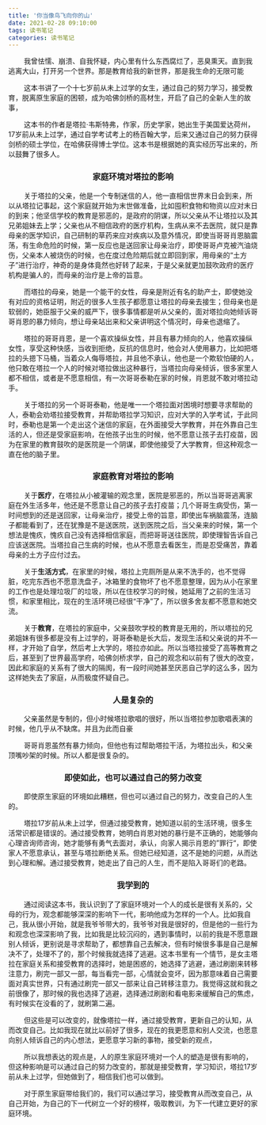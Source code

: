 ```yaml
---
title: '你当像鸟飞向你的山'
date: 2021-02-28 09:10:00
tags: 读书笔记
categories: 读书笔记
---
```


&nbsp;&nbsp;&nbsp;&nbsp;&nbsp;&nbsp;&nbsp;&nbsp;我曾怯懦、崩溃、自我怀疑，内心里有什么东西腐烂了，恶臭熏天。直到我逃离大山，打开另一个世界。那是教育给我的新世界，那是我生命的无限可能

&nbsp;&nbsp;&nbsp;&nbsp;&nbsp;&nbsp;&nbsp;&nbsp;这本书讲了一个十七岁前从未上过学的女生，通过自己的努力学习，接受教育，脱离原生家庭的困顿，成为哈佛剑桥的高材生，开启了自己的全新人生的故事，

&nbsp;&nbsp;&nbsp;&nbsp;&nbsp;&nbsp;&nbsp;&nbsp;这本书的作者是塔拉·韦斯特弗，作家，历史学家，她出生于美国爱达荷州，17岁前从未上过学，通过自学考试考上的杨百翰大学，后来又通过自己的努力获得剑桥的硕士学位，在哈佛获得博士学位。这本书是根据她的真实经历写出来的，所以鼓舞了很多人。

<center><h3>家庭环境对塔拉的影响</h3></center>

&nbsp;&nbsp;&nbsp;&nbsp;&nbsp;&nbsp;&nbsp;&nbsp;关于塔拉的父亲，他是一个专制迷信的人，他一直相信世界末日会到来，所以从塔拉记事起，这个家庭就开始为末世做准备，比如囤积食物和物资以应对末日的到来；他坚信学校的教育是邪恶的，是政府的阴谋，所以父亲从不让塔拉以及其兄弟姐妹去上学；父亲也从不相信政府的医疗机构，生病从来不去医院，就只是靠母亲的医学知识，自己研制的草药来应对疾病以及意外情况，即使当哥哥肖恩脑震荡，有生命危险的时候，第一反应也是送回家让母亲治疗，即使哥哥卢克被汽油烧伤，父亲本人被烧伤的时候，也在度过危险期后就立即回到家，用母亲的“土方子”进行治疗，神奇的是身体竟然也好转了起来，于是父亲就更加鼓吹政府的医疗机构是骗人的，而母亲的治疗是上帝的旨意。

&nbsp;&nbsp;&nbsp;&nbsp;&nbsp;&nbsp;&nbsp;&nbsp;而塔拉的母亲，她是一个能干的女性，母亲是附近有名的助产士，即使她没有对应的资格证明，附近的很多人生孩子都愿意让塔拉的母亲去接生；但母亲也是软弱的，她臣服于父亲的威严下，很多事情都是听从父亲的，面对塔拉向她倾诉哥哥肖恩的暴力倾向，想让母亲站出来和父亲讲明这个情况时，母亲也退缩了。

&nbsp;&nbsp;&nbsp;&nbsp;&nbsp;&nbsp;&nbsp;&nbsp;塔拉的哥哥肖恩，是一个喜欢操纵女性，并且有暴力倾向的人，他喜欢操纵女性，享受这种快感，当收到拒绝，反抗的信息时，他会对人使用暴力，比如把塔拉的头摁下马桶，当着众人侮辱塔拉，并且他不承认，他也是一个欺软怕硬的人，他只敢在塔拉一个人的时候对塔拉做出这种暴行，当塔拉向母亲倾诉，很多家里人都不相信，或者是不愿意相信，有一次哥哥泰勒在家的时候，肖恩就不敢对塔拉动手。

&nbsp;&nbsp;&nbsp;&nbsp;&nbsp;&nbsp;&nbsp;&nbsp;关于塔拉的另一个哥哥泰勒，他是唯一一个塔拉面对困境时想要寻求帮助的人，泰勒会劝塔拉接受教育，并帮助塔拉学习知识，应对大学的入学考试，于此同时，泰勒也是第一个走出这个迷信的家庭，在外面接受大学教育，并在外靠自己生活的人，但还是受家庭影响，在他孩子出生的时候，他不愿意让孩子去打疫苗，因为在家里的教育鼓吹的是医院是一个阴谋，即使他接受了大学教育，但这种观念一直在他的脑子里。

<center><h3>家庭教育对塔拉的影响</h3></center>

&nbsp;&nbsp;&nbsp;&nbsp;&nbsp;&nbsp;&nbsp;&nbsp;关于**医疗**，在塔拉从小被灌输的观念里，医院是邪恶的，所以当哥哥逃离家庭在外生活多年，他还是不愿意让自己的孩子去打疫苗；几个哥哥生病受伤，第一时间想到的还是送回家，让母亲治疗，接受上帝的旨意，即使出车祸脑震荡，连脑子都能看到了，还在犹豫是不是送医院，送到医院之后，当父亲来的时候，第一个想法是愧疚，愧疚自己没有选择相信家庭，而把哥哥送往医院，即使理智告诉自己应该送医院。当塔拉自己生病的时候，也从不愿意去看医生，而是忍受痛苦，靠着母亲的土方子应付过去。

&nbsp;&nbsp;&nbsp;&nbsp;&nbsp;&nbsp;&nbsp;&nbsp;关于**生活方式**，在家里的时候，塔拉上完厕所是从来不洗手的，也不觉得脏，吃完东西也不愿意洗盘子，冰箱里的食物坏了也不愿意整理，因为从小在家里的工作也是处理垃圾厂的垃圾，所以在住校学习的时候，她延用了之前的生活习惯，和家里相比，现在的生活环境已经很“干净”了，所以很多舍友都不愿意和她交流。

&nbsp;&nbsp;&nbsp;&nbsp;&nbsp;&nbsp;&nbsp;&nbsp;关于**教育**，在塔拉的家庭中，父亲鼓吹学校的教育是无用的，所以塔拉的兄弟姐妹有很多都是没有上过学的，哥哥泰勒是长大后，发现生活和父亲说的并不一样，才开始了自学，然后考上大学的，塔拉亦如此。所以当塔拉接受了高等教育之后，甚至到了世界最高学府，哈佛剑桥求学，自己的观念和以前有了很大的改变，因此和家庭的关系有了很大的隔阂，有一段时间她甚至厌恶自己学的这么多，因为这样她失去了家庭，从而极度怀疑自己。

<center><h3>人是复杂的</h3></center>

&nbsp;&nbsp;&nbsp;&nbsp;&nbsp;&nbsp;&nbsp;&nbsp;父亲虽然是专制的，但小时候塔拉歌唱的很好，所以当塔拉参加歌唱表演的时候，他几乎从不缺席。并且为此而自豪

&nbsp;&nbsp;&nbsp;&nbsp;&nbsp;&nbsp;&nbsp;&nbsp;哥哥肖恩虽然有暴力倾向，但他也有过帮助塔拉干活，为塔拉出头，和父亲顶嘴吵架的时候。所以人都是很复杂的。

<center><h3>即使如此，也可以通过自己的努力改变</h3></center>

&nbsp;&nbsp;&nbsp;&nbsp;&nbsp;&nbsp;&nbsp;&nbsp;即使原生家庭的环境如此糟糕，但也可以通过自己的努力，改变自己的人生的。

&nbsp;&nbsp;&nbsp;&nbsp;&nbsp;&nbsp;&nbsp;&nbsp;塔拉17岁前从未上过学，但通过接受教育，她知道以前的生活环境，很多生活常识都是错误的。通过接受教育，她明白肖恩对她的暴行是不正确的，她能够向心理咨询师咨询，她才能够有勇气去面对，承认，向家人揭示肖恩的”罪行“，即使家人不愿意承认，甚至与塔拉断绝关系。但她已经知道，这不是她的问题，从而达到心理和解。通过接受教育，她走出了自己的人生，而不是陷入哥哥们的老路。

<center><h3>我学到的</h3></center>

&nbsp;&nbsp;&nbsp;&nbsp;&nbsp;&nbsp;&nbsp;&nbsp;通过阅读这本书，我认识到了了家庭环境对一个人的成长是很有关系的，父母的行为，观念都能够深深的影响下一代，影响他成为怎样的一个人。比如我自己，我从很小开始，就是我爷爷带大的，我爷爷对我是很好的，但是他的一些行为和观念也深深影响了我，比如我是比较沉闷的，遇到事情时，以前的我是不愿意跟别人倾诉，更别说是寻求帮助了，都想靠自己去解决，但有时候很多事是自己是解决不了，处理不了的，那个时候我就选择了逃避。这本书里有一个情节，是女主塔拉在家庭关系和接受教育的选择时，她是困惑的，她选择了逃避，通过刷剧来转移注意力，刷完一部又一部，每当看完一部，心情就会变坏，因为那意味着自己需要面对真实世界，只有通过刷完一部又一部来让自己转移注意力。我觉得这就和我之前很像了，那时候的我也选择了逃避，选择通过刷剧和看电影来缓解自己的焦虑，有时候实在没看的了，就刷第二遍。

&nbsp;&nbsp;&nbsp;&nbsp;&nbsp;&nbsp;&nbsp;&nbsp;但这些是可以改变的，就像塔拉一样，通过接受教育，更新自己的认知，从而改变自己。比如我现在就比以前好了很多，现在的我更愿意和别人交流，也愿意向别人倾诉自己的内心想法，更愿意学习新的事物，接受新的观点，

&nbsp;&nbsp;&nbsp;&nbsp;&nbsp;&nbsp;&nbsp;&nbsp;所以我想表达的观点是，人的原生家庭环境对一个人的塑造是很有影响的，但这种影响是可以通过自己的努力改变的，那就是接受教育，学习知识，塔拉17岁前从未上过学，但她做到了，相信我们也可以做到。

&nbsp;&nbsp;&nbsp;&nbsp;&nbsp;&nbsp;&nbsp;&nbsp;对于原生家庭带给我们的，我们可以通过学习，接受教育从而改变自己，从自己开始，为自己的下一代树立一个好的榜样，吸取教训，为下一代建立更好的家庭环境。